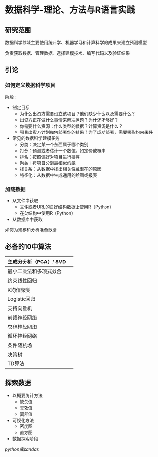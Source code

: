# 数据科学-理论、方法与R语言实践

[github地址]: https://github.com/WinVector/zmPDSwR



## 研究范围

数据科学领域主要使用统计学、机器学习和计算科学的成果来建立预测模型

负责获取数据、管理数据、选择建模技术、编写代码以及验证结果



## 引论



### 如何定义数据科学项目

阶段：

- 制定目标
  - 为什么出资方需要设立该项目？他们缺少什么以及需要什么？
  - 出资方正在做什么事情来解决问题？为什还不够好？
  - 你需要什么资源：什么类型的数据？计算资源是什么？
  - 项目出资方计划如何部署你的结果？为了成功部署，需要哪些约束条件
- 常见的数据科学建模任务
  - 分类：决定某一个东西属于哪个类别
  - 打分：预测或者估计一个数值，如定价或概率
  - 排名：按照偏好对项目进行排序
  - 聚类：将项目分到最相似的组
  - 找关系：从数据中找出相关性或潜在的原因
  - 特征化：从数据中生成通用的绘图或报表

### 加载数据

- 从文件中获取
  - 文件或者URL的良好结构数据上使用R（Python）
  - 在欠结构中使用R（Python）
- 从数据库中获取

如何为建模和分析准备数据



## 必备的10中算法

| 主成分分析（PCA）/ SVD |      |
| ---------------------- | ---- |
| 最小二乘法和多项式拟合 |      |
| 约束线性回归           |      |
| K均值聚类              |      |
| Logistic回归           |      |
| 支持向量机             |      |
| 前馈神经网络           |      |
| 卷积神经网络           |      |
| 循环神经网络           |      |
| 条件随机场             |      |
| 决策树                 |      |
| TD算法                 |      |



## 探索数据

- 以概要统计方法
  - 缺失值
  - 无效值
  - 离群值
- 可视化方法
  - 密度图
  - 直方图
- 数据探索阶段

*python库pandas*























